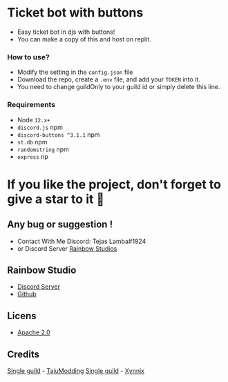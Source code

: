 # Ticket bot with buttons

- Easy ticket bot in djs with buttons!
- You can make a copy of this and host on replit.

### **How to use?**
- Modify the setting in the `config.json` file
- Download the repo, create a `.env` file, and add your `TOKEN` into it.
- You need to change guildOnly to your guild id or simply delete this line.

### Requirements
 - Node `12.x+`
 - `discord.js` npm
 - `discord-buttons ^3.1.1` npm
 - `st.db` npm
 - `randomstring` npm
 - `express` np

# If you like the project, don't forget to give a star to it 🌟



## Any bug or suggestion !
- Contact With Me Discord: Tejas Lamba#1924
- or Discord Server [Rainbow Studios](https://discord.gg/xtessK2DPA)

## Rainbow Studio
- [Discord Server](https://discord.gg/xtessK2DPA)
- [Github](https://github.com/TeamRainbowDevs/)

## Licens
- [Apache 2.0](https://www.apache.org/licenses/LICENSE-2.0)

## Credits
[Single guild](https://github.com/TajuModding/Discord-Button-Tickets-Bot/tree/single-guild) - [TajuModding](https://github.com/TajuModding) 
[Single guild](https://github.com/TajuModding/Discord-Button-Tickets-Bot) - [Xynnix](https://github.com/Xynnix)
